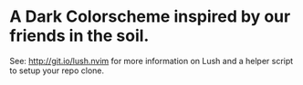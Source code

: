 A Dark Colorscheme inspired by our friends in the soil.
===

See: http://git.io/lush.nvim for more information on Lush and a helper script
to setup your repo clone.
